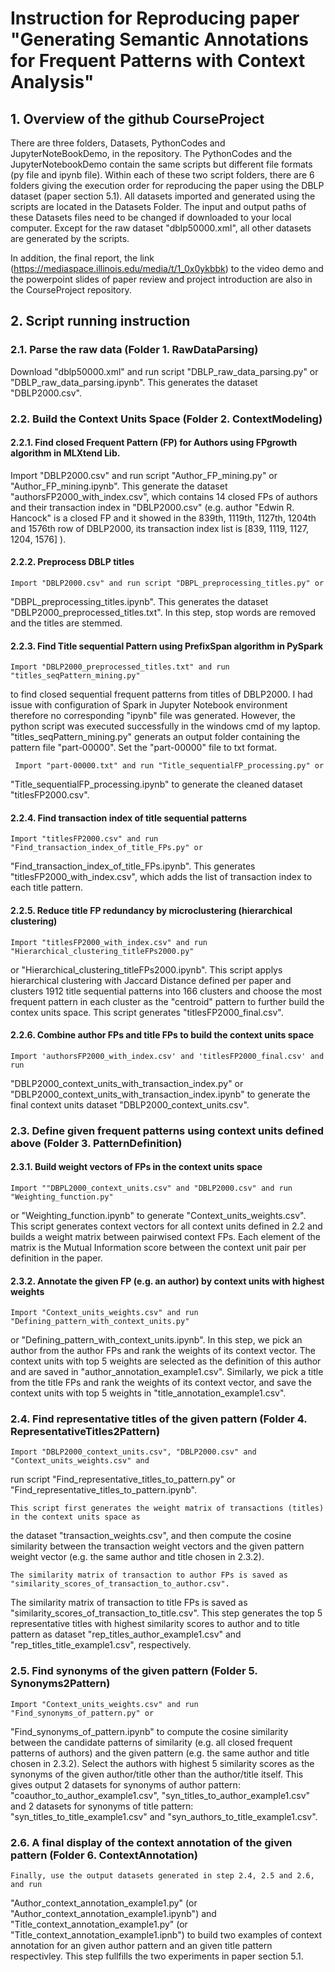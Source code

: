 # Instruction for Reproducing paper "Generating Semantic Annotations for Frequent Patterns with Context Analysis" 

## 1. Overview of the github CourseProject 

There are three folders, Datasets, PythonCodes and JupyterNoteBookDemo, in the repository. 
The PythonCodes and the JupyterNotebookDemo contain the same scripts but different file formats (py 
file and ipynb file). Within each of these two script folders, there are 6 folders giving the execution order 
for reproducing the paper using the DBLP dataset (paper section 5.1). All datasets imported and generated 
using the scripts are located in the Datasets Folder. The input and output paths of these Datasets files need 
to be changed if downloaded to your local computer. Except for the raw dataset "dblp50000.xml", all other 
datasets are generated by the scripts.

In addition, the final report, the link (https://mediaspace.illinois.edu/media/t/1_0x0ykbbk) to the 
video demo and the powerpoint slides of paper review and project introduction are also in the CourseProject 
repository. 
	
## 2. Script running instruction

###	2.1. Parse the raw data (Folder 1. RawDataParsing)

Download "dblp50000.xml" and run script "DBLP_raw_data_parsing.py" or 
"DBLP_raw_data_parsing.ipynb". This generates the dataset "DBLP2000.csv". 

###	2.2. Build the Context Units Space (Folder 2. ContextModeling)

####	2.2.1. Find closed Frequent Pattern (FP) for Authors using FPgrowth algorithm in MLXtend Lib. 
		
Import "DBLP2000.csv" and run script "Author_FP_mining.py" or "Author_FP_mining.ipynb". 
This generate the dataset "authorsFP2000_with_index.csv", which contains 14 closed FPs of authors and their 
transaction index in "DBLP2000.csv" (e.g. author "Edwin R. Hancock" is a closed FP and it showed in the 839th, 
1119th, 1127th, 1204th and 1576th row of DBLP2000, its transaction index list is [839, 1119, 1127, 1204, 1576] ).  
	
####	2.2.2. Preprocess DBLP titles

    Import "DBLP2000.csv" and run script "DBPL_preprocessing_titles.py" or 
"DBPL_preprocessing_titles.ipynb". This generates the dataset "DBLP2000_preprocessed_titles.txt".
 In this step, stop words are removed and the titles are stemmed. 

####	2.2.3. Find Title sequential Pattern using PrefixSpan algorithm in PySpark

    Import "DBLP2000_preprocessed_titles.txt" and run "titles_seqPattern_mining.py" 
to find closed sequential frequent patterns from titles of DBLP2000. I had issue with configuration of Spark
 in Jupyter Notebook environment therefore no corresponding "ipynb" file was generated. 
However, the python script was executed successfully in the windows cmd of my laptop. 
"titles_seqPattern_mining.py" generats an output folder containing the pattern file "part-00000". 
Set the "part-00000" file to txt format. 

     Import "part-00000.txt" and run "Title_sequentialFP_processing.py" or
 "Title_sequentialFP_processing.ipynb" to generate the cleaned dataset "titlesFP2000.csv".

####	2.2.4. Find transaction index of title sequential patterns

    Import "titlesFP2000.csv" and run "Find_transaction_index_of_title_FPs.py" or 
"Find_transaction_index_of_title_FPs.ipynb". This generates "titlesFP2000_with_index.csv", which 
adds the list of transaction index to each title pattern.

####	2.2.5. Reduce title FP redundancy by microclustering (hierarchical clustering)

    Import "titlesFP2000_with_index.csv" and run "Hierarchical_clustering_titleFPs2000.py" 
or "Hierarchical_clustering_titleFPs2000.ipynb". This script applys hierarchical clustering with Jaccard Distance 
defined per paper and clusters 1912 title sequential patterns into 166 clusters and choose the most frequent 
pattern in each cluster as the "centroid" pattern to further build the contex units space. This script generates 
"titlesFP2000_final.csv".

####	2.2.6. Combine author FPs and title FPs to build the context units space

    Import 'authorsFP2000_with_index.csv' and 'titlesFP2000_final.csv' and run 
"DBLP2000_context_units_with_transaction_index.py" or "DBLP2000_context_units_with_transaction_index.ipynb"
 to generate the final context units dataset "DBLP2000_context_units.csv".

###	2.3. Define given frequent patterns using context units defined above (Folder 3. PatternDefinition)

####	2.3.1. Build weight vectors of FPs in the context units space

    Import ""DBPL2000_context_units.csv" and "DBLP2000.csv" and run "Weighting_function.py" 
or "Weighting_function.ipynb" to generate "Context_units_weights.csv". This script generates context vectors for 
all context units defined in 2.2 and builds a weight matrix between pairwised context FPs. Each element of the matrix 
is the Mutual Information score between the context unit pair per definition in the paper. 

####	2.3.2. Annotate the given FP (e.g. an author) by context units with highest weights
		
    Import "Context_units_weights.csv" and run "Defining_pattern_with_context_units.py"
 or "Defining_pattern_with_context_units.ipynb". In this step, we pick an author from the author FPs and rank
 the weights of its context vector. The context units with top 5 weights are selected as the definition of this author 
and are saved in "author_annotation_example1.csv". Similarly, we pick a title from the title FPs and rank the weights 
of its context vector, and save the context units with top 5 weights in "title_annotation_example1.csv".

###	2.4. Find representative titles of the given pattern (Folder 4. RepresentativeTitles2Pattern)

    Import "DBLP2000_context_units.csv", "DBLP2000.csv" and "Context_units_weights.csv" and 
run script "Find_representative_titles_to_pattern.py" or "Find_representative_titles_to_pattern.ipynb". 
		
    This script first generates the weight matrix of transactions (titles) in the context units space as 
the dataset "transaction_weights.csv", and then compute the cosine similarity between the transaction weight vectors 
and the given pattern weight vector (e.g. the same author and title chosen in 2.3.2). 
		
    The similarity matrix of transaction to author FPs is saved as "similarity_scores_of_transaction_to_author.csv". 
The similarity matrix of transaction to title FPs is saved as "similarity_scores_of_transaction_to_title.csv". 
This step generates the top 5 representative titles with highest similarity scores to author and to title pattern 
as dataset "rep_titles_author_example1.csv" and "rep_titles_title_example1.csv", respectively.

###	2.5. Find synonyms of the given pattern (Folder 5. Synonyms2Pattern)

    Import "Context_units_weights.csv" and run  "Find_synonyms_of_pattern.py" or 
"Find_synonyms_of_pattern.ipynb" to compute the cosine similarity between the candidate patterns of similarity 
(e.g. all closed frequent patterns of authors) and the given pattern (e.g. the same author and title chosen in 2.3.2). 
Select the authors with highest 5 similarity scores as the synonyms of the given author/title other than the author/title itself. 
This gives output 2 datasets for synonyms of author pattern: "coauthor_to_author_example1.csv", 
"syn_titles_to_author_example1.csv" and 2 datasets for synonyms of title pattern: "syn_titles_to_title_example1.csv" and "syn_authors_to_title_example1.csv".

###	2.6. A final display of the context annotation of the given pattern (Folder 6. ContextAnnotation)

    Finally, use the output datasets generated in step 2.4, 2.5 and 2.6, and run 
"Author_context_annotation_example1.py" (or "Author_context_annotation_example1.ipynb") and 
"Title_context_annotation_example1.py" (or "Title_context_annotation_example1.ipnb") to build 
two examples of context annotation for an given author pattern and an given title pattern respectivley. 
This step fullfills the two experiments in paper section 5.1.